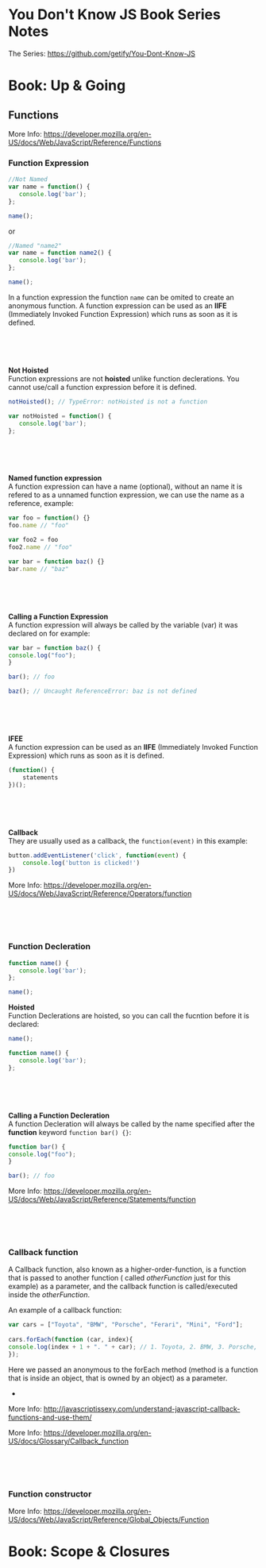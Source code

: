 # You Don't Know JS Book Series Notes
The Series: https://github.com/getify/You-Dont-Know-JS

# Book: Up & Going


## Functions

More Info: https://developer.mozilla.org/en-US/docs/Web/JavaScript/Reference/Functions




### Function Expression

```js
//Not Named
var name = function() {
   console.log('bar');
};

name();
```

or

```js
//Named "name2"
var name = function name2() {
   console.log('bar');
};

name();
```


In a function expression the function `name` can be omited to create an anonymous function. A function expression can be used as an **IIFE** (Immediately Invoked Function Expression) which runs as soon as it is defined.

<br/>
<br/>
<br/>

**Not Hoisted**<br/>
Function expressions are not **hoisted** unlike function declerations. You cannot use/call a function expression before it is defined.

```js
notHoisted(); // TypeError: notHoisted is not a function

var notHoisted = function() {
   console.log('bar');
};
```

<br/>
<br/>
<br/>

**Named function expression**<br/>
A function expression can have a name (optional), without an name it is refered to as a unnamed function expression, we can use the name as a reference, example: 

```js
var foo = function() {}
foo.name // "foo"

var foo2 = foo
foo2.name // "foo"

var bar = function baz() {}
bar.name // "baz"
```

<br/>
<br/>
<br/>

**Calling a Function Expression**<br/>
A function expression will always be called by the variable (var) it was declared on for example:

```js
var bar = function baz() {
console.log("foo");
}

bar(); // foo

baz(); // Uncaught ReferenceError: baz is not defined
```

<br/>
<br/>
<br/>

**IFEE**<br/>
A function expression can be used as an **IIFE** (Immediately Invoked Function Expression) which runs as soon as it is defined.

```js
(function() {
    statements
})();
```

<br/>
<br/>
<br/>

**Callback**<br/>
They are usually used as a callback, the ```function(event)``` in this example:

```js
button.addEventListener('click', function(event) {
    console.log('button is clicked!')
})
```



More Info: https://developer.mozilla.org/en-US/docs/Web/JavaScript/Reference/Operators/function



<br/>
<br/>
<br/>



### Function Decleration

```js
function name() {
   console.log('bar');
};

name();
```




**Hoisted** <br/>
Function Declerations are hoisted, so you can call the fucntion before it is declared:

```js
name();

function name() {
   console.log('bar');
};
```

<br/>
<br/>
<br/>

**Calling a Function Decleration** <br/>
A function Decleration will always be called by the name specified after the **function** keyword ```function bar() {}```:

```js
function bar() {
console.log("foo");
}

bar(); // foo

```



More Info: https://developer.mozilla.org/en-US/docs/Web/JavaScript/Reference/Statements/function



<br/>
<br/>
<br/>


### Callback function

A Callback function, also known as a higher-order-function, is a function that is passed to another function ( called *otherFunction* just for this example) as a parameter, and the callback function is called/executed inside the *otherFunction*.

An example of a callback function:

```js
var cars = ["Toyota", "BMW", "Porsche", "Ferari", "Mini", "Ford"];
​
cars.forEach(function (car, index){
console.log(index + 1 + ". " + car); // 1. Toyota, 2. BMW, 3. Porsche, 4. Ferari, 5.Mini, 6.Ford
});

```
Here we passed an anonymous to the forEach method (method is a function that is inside an object, that is owned by an object) as a parameter.

+

More Info: http://javascriptissexy.com/understand-javascript-callback-functions-and-use-them/

More Info: https://developer.mozilla.org/en-US/docs/Glossary/Callback_function



<br/>
<br/>
<br/>


### Function constructor

More Info: https://developer.mozilla.org/en-US/docs/Web/JavaScript/Reference/Global_Objects/Function







# Book: Scope & Closures

